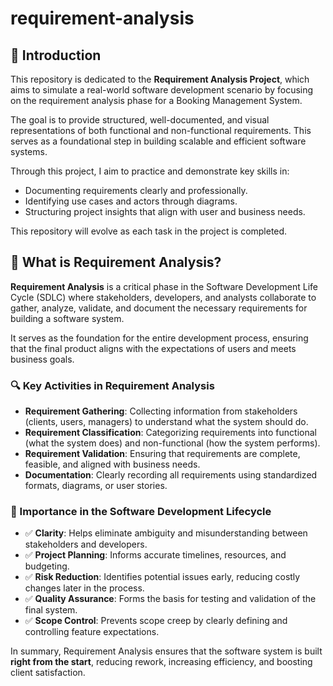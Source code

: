 # requirement-analysis

## 📌 Introduction

This repository is dedicated to the **Requirement Analysis Project**, which aims to simulate a real-world software development scenario by focusing on the requirement analysis phase for a Booking Management System.

The goal is to provide structured, well-documented, and visual representations of both functional and non-functional requirements. This serves as a foundational step in building scalable and efficient software systems. 

Through this project, I aim to practice and demonstrate key skills in:
- Documenting requirements clearly and professionally.
- Identifying use cases and actors through diagrams.
- Structuring project insights that align with user and business needs.

This repository will evolve as each task in the project is completed.

## 📖 What is Requirement Analysis?

**Requirement Analysis** is a critical phase in the Software Development Life Cycle (SDLC) where stakeholders, developers, and analysts collaborate to gather, analyze, validate, and document the necessary requirements for building a software system.

It serves as the foundation for the entire development process, ensuring that the final product aligns with the expectations of users and meets business goals.

### 🔍 Key Activities in Requirement Analysis
- **Requirement Gathering**: Collecting information from stakeholders (clients, users, managers) to understand what the system should do.
- **Requirement Classification**: Categorizing requirements into functional (what the system does) and non-functional (how the system performs).
- **Requirement Validation**: Ensuring that requirements are complete, feasible, and aligned with business needs.
- **Documentation**: Clearly recording all requirements using standardized formats, diagrams, or user stories.

### 🧩 Importance in the Software Development Lifecycle
- ✅ **Clarity**: Helps eliminate ambiguity and misunderstanding between stakeholders and developers.
- ✅ **Project Planning**: Informs accurate timelines, resources, and budgeting.
- ✅ **Risk Reduction**: Identifies potential issues early, reducing costly changes later in the process.
- ✅ **Quality Assurance**: Forms the basis for testing and validation of the final system.
- ✅ **Scope Control**: Prevents scope creep by clearly defining and controlling feature expectations.

In summary, Requirement Analysis ensures that the software system is built **right from the start**, reducing rework, increasing efficiency, and boosting client satisfaction.
